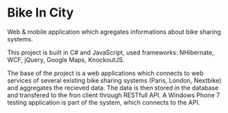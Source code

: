 Bike In City
============
Web & mobile application which agregates informations about bike sharing systems.

This project is built in C# and JavaScript, used frameworks: NHibernate, WCF, jQuery, Google Maps, KnockoutJS.

The base of the project is a web applications which connects to web services of several existing bike sharing systems (Paris, London, Nextbike) and aggregates the recieved data.
The data is then stored in the database and transfered to the fron client through RESTfull API.
A Windows Phone 7 testing application is part of the system, which connects to the API.
